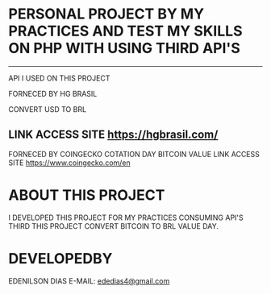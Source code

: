 # PERSONAL PROJECT BY MY PRACTICES AND TEST MY SKILLS ON PHP WITH USING THIRD API'S
------------------------------------------------------------
 API I USED ON THIS PROJECT
 
FORNECED BY HG BRASIL

CONVERT USD TO BRL

LINK ACCESS SITE https://hgbrasil.com/
   ---------------------------------------------------------
FORNECED BY COINGECKO
COTATION DAY BITCOIN VALUE
LINK ACCESS SITE https://www.coingecko.com/en
   
# ABOUT THIS PROJECT
  I DEVELOPED THIS PROJECT FOR MY PRACTICES CONSUMING API'S THIRD
  THIS PROJECT CONVERT BITCOIN TO BRL VALUE DAY.

# DEVELOPEDBY
  EDENILSON DIAS
  E-MAIL: ededias4@gmail.com
